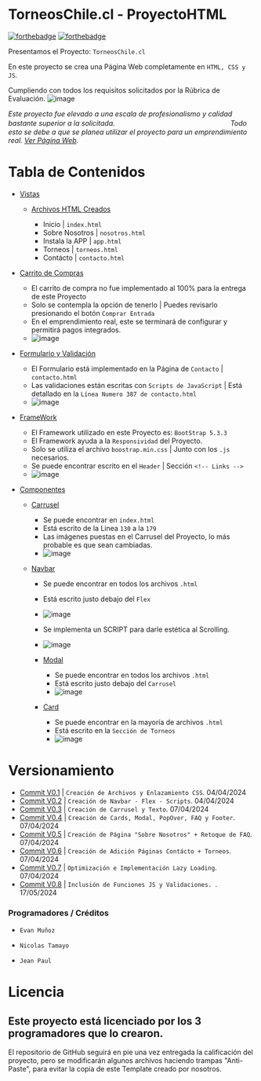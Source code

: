 # TorneosChile.cl - ProyectoHTML

[![forthebadge](http://forthebadge.com/images/badges/made-with-html.svg)](http://forthebadge.com)
[![forthebadge](http://forthebadge.com/images/badges/made-with-css.svg)](http://forthebadge.com)

Presentamos el Proyecto:
`TorneosChile.cl`

En este proyecto se crea una Página Web completamente en `HTML, CSS y JS`.

Cumpliendo con todos los requisitos solicitados por la Rúbrica de Evaluación.
 ![image](https://i.imgur.com/pxOoVSo.png)

*Este proyecto fue elevado a una escala de profesionalismo y calidad bastante superior a la solicitada.ㅤㅤㅤㅤㅤㅤㅤㅤㅤㅤㅤㅤㅤㅤㅤㅤㅤㅤ
Todo esto se debe a que se planea utilizar el proyecto para un emprendimiento real. [Ver Página Web](https://torneoschile.cl).*

# Tabla de Contenidos

- [Vistas](#usage)
  - [Archivos HTML Creados](#flags)
    
    - Inicio | `index.html`
    - Sobre Nosotros | `nosotros.html`
    - Instala la APP | `app.html`
    - Torneos | `torneos.html`
    - Contácto | `contacto.html`
- [Carrito de Compras](#Carrito)
  
    - El carrito de compra no fue implementado al 100% para la entrega de este Proyecto
    - Solo se contempla la opción de tenerlo | Puedes revisarlo presionando el botón `Comprar Entrada`
    - En el emprendimiento real, este se terminará de configurar y permitirá pagos integrados.
    - ![image](https://i.imgur.com/Op6cD46.png)
- [Formulario y Validación](#validacion)
  
    - El Formulario está implementado en la Página de `Contacto` | `contacto.html`
    - Las validaciones están escritas con `Scripts de JavaScript` | Está detallado en la `Línea Numero 387 de contacto.html`
    -  ![image](https://i.imgur.com/yikQitc.png)
- [FrameWork](#FrameWork)

    - El Framework utilizado en este Proyecto es: `BootStrap 5.3.3`
    - El Framework ayuda a la `Responsividad` del Proyecto.
    - Solo se utiliza el archivo `boostrap.min.css` | Junto con los `.js` necesarios.
    - Se puede encontrar escrito en el `Header` | Sección `<!-- Links -->`
    - ![image](https://i.imgur.com/yD3F32h.png)
- [Componentes](#Componentes)
    - [Carrusel](#Carrusel)
        - Se puede encontrar en `index.html`
        - Está escrito de la Linea `130` a la `179`
        - Las imágenes puestas en el Carrusel del Proyecto, lo más probable es que sean cambiadas.
        - ![image](https://i.imgur.com/PehfER8.png)

    - [Navbar](#Navbar)
        - Se puede encontrar en todos los archivos `.html`
        - Está escrito justo debajo del `Flex`
        - ![image](https://i.imgur.com/Q2O9M6y.png)
        - Se implementa un SCRIPT para darle estética al Scrolling.
        - ![image](https://i.imgur.com/Wi4G88E.png)
     
      - [Modal](#modal)
        - Se puede encontrar en todos los archivos `.html`
        - Está escrito justo debajo del `Carrusel`
        - ![image](https://i.imgur.com/49f7FCc.png)
       
      - [Card](#card)
        - Se puede encontrar en la mayoría de archivos `.html`
        - Está escrito en la `Sección de Torneos`
        - ![image](https://i.imgur.com/aXGc0tK.png)

# Versionamiento
- [Commit V0.1](https://github.com/Leuansin/Proyecto-HTML01/commit/6b88b23c97dd68942755a6b46533754fafddac7a) |  `Creación de Archivos y Enlazamiento CSS`.
04/04/2024
- [Commit V0.2](https://github.com/Leuansin/Proyecto-HTML01/commit/a7e2d74f058614af3e88bfed694eacfb718727ad) |  `Creación de Navbar - Flex - Scripts`.
04/04/2024
- [Commit V0.3](https://github.com/Leuansin/Proyecto-HTML01/commit/4efbe05b1ec0c6d8897268386fc093095fc87606) |  `Creación de Carrusel y Texto`.
07/04/2024
- [Commit V0.4](https://github.com/Leuansin/Proyecto-HTML01/commit/d910cbffd5cab05bce208f58b412bcca2854cade) |  `Creación de Cards, Modal, PopOver, FAQ y Footer`.
07/04/2024
- [Commit V0.5](https://github.com/Leuansin/Proyecto-HTML01/commit/37a948f1c37209f59bbc3753ec8db01c7be20037) |  `Creación de Página "Sobre Nosotros" + Retoque de FAQ`.
07/04/2024
- [Commit V0.6](https://github.com/Leuansin/Proyecto-HTML01/commit/d4c563bba4c271c275c66ce8dfb455076f304c97) |  `Creación de Adición Páginas Contácto + Torneos`.
07/04/2024
- [Commit V0.7](https://github.com/Leuansin/Proyecto-HTML01/commit/2c2ef8a10d66179f5e9473e1f71d4828b5baed44) |  `Optimización e Implementación Lazy Loading`.
07/04/2024
- [Commit V0.8]([https://github.com/Leuansin/Proyecto-HTML01/commit/2c2ef8a10d66179f5e9473e1f71d4828b5baed44](https://github.com/Leuansin/Proyecto-HTML01/commit/8ba4e7105a2846908ae7c06f1063a67c495b950a)) |  `Inclusión de Funciones JS y Validaciones. `.
  17/05/2024


### Programadores / Créditos

- `Evan Muñoz`

- `Nicolas Tamayo`

- `Jean Paul`


# Licencia


Este proyecto está licenciado por los 3 programadores que lo crearon.
-
El repositorio de GitHub seguirá en pie una vez entregada la calificación del proyecto, pero se modificarán algunos archivos haciendo trampas "Anti-Paste", para evitar la copia de este Template creado por nosotros.
